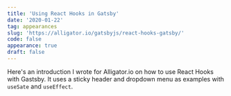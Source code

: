 ```yaml
---
title: 'Using React Hooks in Gatsby'
date: '2020-01-22'
tag: appearances
slug: 'https://alligator.io/gatsbyjs/react-hooks-gatsby/'
code: false
appearance: true
draft: false
---
```


Here's an introduction I wrote for Alligator.io on how to use React Hooks with Gastsby. It uses a sticky header and dropdown menu as examples with `useSate` and `useEffect`.